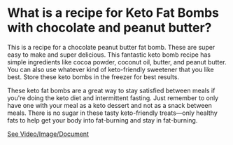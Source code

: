# What is a recipe for Keto Fat Bombs with chocolate and peanut butter?

This is a recipe for a chocolate peanut butter fat bomb. These are super easy to make and super delicious. This fantastic keto bomb recipe has simple ingredients like cocoa powder, coconut oil, butter, and peanut butter. You can also use whatever kind of keto-friendly sweetener that you like best. Store these keto bombs in the freezer for best results.

These keto fat bombs are a great way to stay satisfied between meals if you're doing the keto diet and intermittent fasting. Just remember to only have one with your meal as a keto dessert and not as a snack between meals. There is no sugar in these tasty keto-friendly treats—only healthy fats to help get your body into fat-burning and stay in fat-burning.

 [See Video/Image/Document](https://hls-player.drberg.com/asset?path=migrated-assets/keto-fat-bomb-chocolate-peanut-butter-recipe-drberg)